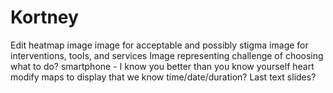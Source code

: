# Kortney

Edit heatmap image
image for acceptable and possibly stigma
image for interventions, tools, and services
Image representing challenge of choosing what to do?
smartphone - I know you better than you know yourself  heart
modify maps to display that we know time/date/duration?
Last text slides?